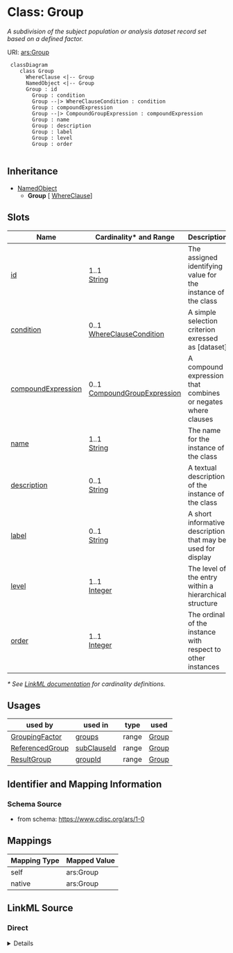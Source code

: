 # Class: Group

_A subdivision of the subject population or analysis dataset record set based on a defined factor._




URI: [ars:Group](https://www.cdisc.org/ars/1-0/Group)




```mermaid
 classDiagram
    class Group
      WhereClause <|-- Group        
      NamedObject <|-- Group        
      Group : id
        Group : condition
        Group --|> WhereClauseCondition : condition
        Group : compoundExpression
        Group --|> CompoundGroupExpression : compoundExpression
        Group : name
        Group : description
        Group : label
        Group : level
        Group : order
        
```




## Inheritance
* [NamedObject](NamedObject.md)
    * **Group** [ [WhereClause](WhereClause.md)]



## Slots

| Name | Cardinality* and Range | Description | Inheritance |
| ---  | --- | --- | --- |
| [id](id.md) | 1..1 <br/> [String](String.md) | The assigned identifying value for the instance of the class | direct |
| [condition](condition.md) | 0..1 <br/> [WhereClauseCondition](WhereClauseCondition.md) | A simple selection criterion exressed as [dataset] | [WhereClause](WhereClause.md) |
| [compoundExpression](compoundExpression.md) | 0..1 <br/> [CompoundGroupExpression](CompoundGroupExpression.md) | A compound expression that combines or negates where clauses | [WhereClause](WhereClause.md) |
| [name](name.md) | 1..1 <br/> [String](String.md) | The name for the instance of the class | [NamedObject](NamedObject.md) |
| [description](description.md) | 0..1 <br/> [String](String.md) | A textual description of the instance of the class | [NamedObject](NamedObject.md) |
| [label](label.md) | 0..1 <br/> [String](String.md) | A short informative description that may be used for display | [NamedObject](NamedObject.md) |
| [level](level.md) | 1..1 <br/> [Integer](Integer.md) | The level of the entry within a hierarchical structure | [LevelOrder](LevelOrder.md) |
| [order](order.md) | 1..1 <br/> [Integer](Integer.md) | The ordinal of the instance with respect to other instances | [LevelOrder](LevelOrder.md) |

_* See [LinkML documentation](https://linkml.io/linkml/schemas/slots.html#slot-cardinality) for cardinality definitions._




## Usages

| used by | used in | type | used |
| ---  | --- | --- | --- |
| [GroupingFactor](GroupingFactor.md) | [groups](groups.md) | range | [Group](Group.md) |
| [ReferencedGroup](ReferencedGroup.md) | [subClauseId](subClauseId.md) | range | [Group](Group.md) |
| [ResultGroup](ResultGroup.md) | [groupId](groupId.md) | range | [Group](Group.md) |






## Identifier and Mapping Information







### Schema Source


* from schema: https://www.cdisc.org/ars/1-0





## Mappings

| Mapping Type | Mapped Value |
| ---  | ---  |
| self | ars:Group |
| native | ars:Group |





## LinkML Source

<!-- TODO: investigate https://stackoverflow.com/questions/37606292/how-to-create-tabbed-code-blocks-in-mkdocs-or-sphinx -->

### Direct

<details>
```yaml
name: Group
description: A subdivision of the subject population or analysis dataset record set
  based on a defined factor.
from_schema: https://www.cdisc.org/ars/1-0
rank: 1000
is_a: NamedObject
mixins:
- WhereClause
slots:
- id
slot_usage:
  compoundExpression:
    name: compoundExpression
    domain_of:
    - WhereClause
    range: CompoundGroupExpression

```
</details>

### Induced

<details>
```yaml
name: Group
description: A subdivision of the subject population or analysis dataset record set
  based on a defined factor.
from_schema: https://www.cdisc.org/ars/1-0
rank: 1000
is_a: NamedObject
mixins:
- WhereClause
slot_usage:
  compoundExpression:
    name: compoundExpression
    domain_of:
    - WhereClause
    range: CompoundGroupExpression
attributes:
  id:
    name: id
    description: The assigned identifying value for the instance of the class.
    from_schema: https://www.cdisc.org/ars/1-0
    rank: 1000
    identifier: true
    alias: id
    owner: Group
    domain_of:
    - ReportingEvent
    - ReferenceDocument
    - TerminologyExtension
    - SponsorTerm
    - AnalysisOutputCategorization
    - AnalysisOutputCategory
    - AnalysisSet
    - DataSubset
    - GroupingFactor
    - Group
    - AnalysisMethod
    - Operation
    - ReferencedOperationRelationship
    - Analysis
    - DisplaySubSection
    - Output
    - OutputDisplay
    range: string
    required: true
  condition:
    name: condition
    description: A simple selection criterion exressed as [dataset].[variable] [comparator]
      [value(s)]
    from_schema: https://www.cdisc.org/ars/1-0
    rank: 1000
    alias: condition
    owner: Group
    domain_of:
    - WhereClause
    range: WhereClauseCondition
  compoundExpression:
    name: compoundExpression
    description: A compound expression that combines or negates where clauses.
    from_schema: https://www.cdisc.org/ars/1-0
    rank: 1000
    alias: compoundExpression
    owner: Group
    domain_of:
    - WhereClause
    range: CompoundGroupExpression
  name:
    name: name
    description: The name for the instance of the class.
    from_schema: https://www.cdisc.org/ars/1-0
    rank: 1000
    alias: name
    owner: Group
    domain_of:
    - NamedObject
    range: string
    required: true
  description:
    name: description
    description: A textual description of the instance of the class.
    from_schema: https://www.cdisc.org/ars/1-0
    rank: 1000
    alias: description
    owner: Group
    domain_of:
    - NamedObject
    - SponsorTerm
    - ReferencedOperationRelationship
    range: string
  label:
    name: label
    description: A short informative description that may be used for display.
    from_schema: https://www.cdisc.org/ars/1-0
    rank: 1000
    alias: label
    owner: Group
    domain_of:
    - NamedObject
    - AnalysisOutputCategorization
    - AnalysisOutputCategory
    - PageRef
    range: string
  level:
    name: level
    description: The level of the entry within a hierarchical structure.
    comments:
    - 1 is the top level.
    from_schema: https://www.cdisc.org/ars/1-0
    rank: 1000
    alias: level
    owner: Group
    domain_of:
    - LevelOrder
    range: integer
    required: true
  order:
    name: order
    description: The ordinal of the instance with respect to other instances.
    from_schema: https://www.cdisc.org/ars/1-0
    rank: 1000
    alias: order
    owner: Group
    domain_of:
    - LevelOrder
    - Operation
    - OrderedGroupingFactor
    - OrderedDisplay
    - OrderedDisplaySubSection
    range: integer
    required: true

```
</details>
